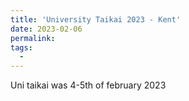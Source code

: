 ```yaml
---
title: 'University Taikai 2023 - Kent'
date: 2023-02-06
permalink: 
tags:
  - 
---
```

Uni taikai was 4-5th of february 2023
